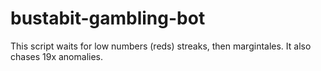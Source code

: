 # bustabit-gambling-bot
This script waits for low numbers (reds) streaks, then margintales. It also chases 19x anomalies.
